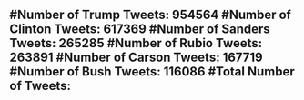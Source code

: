 #Number of Trump Tweets: 954564
#Number of Clinton Tweets: 617369
#Number of Sanders Tweets: 265285
#Number of Rubio Tweets: 263891
#Number of Carson Tweets: 167719
#Number of Bush Tweets: 116086
#Total Number of Tweets:  
---
